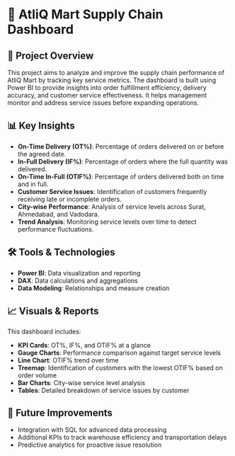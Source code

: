 # 📌 AtliQ Mart Supply Chain Dashboard

## 📌 Project Overview
This project aims to analyze and improve the supply chain performance of AtliQ Mart by tracking key service metrics. The dashboard is built using Power BI to provide insights into order fulfillment efficiency, delivery accuracy, and customer service effectiveness. It helps management monitor and address service issues before expanding operations.

## 📊 Key Insights
- **On-Time Delivery (OT%)**: Percentage of orders delivered on or before the agreed date.
- **In-Full Delivery (IF%)**: Percentage of orders where the full quantity was delivered.
- **On-Time In-Full (OTIF%)**: Percentage of orders delivered both on time and in full.
- **Customer Service Issues**: Identification of customers frequently receiving late or incomplete orders.
- **City-wise Performance**: Analysis of service levels across Surat, Ahmedabad, and Vadodara.
- **Trend Analysis**: Monitoring service levels over time to detect performance fluctuations.

## 🛠️ Tools & Technologies
- **Power BI**: Data visualization and reporting
- **DAX**: Data calculations and aggregations
- **Data Modeling**: Relationships and measure creation

## 📈 Visuals & Reports
This dashboard includes:
- **KPI Cards**: OT%, IF%, and OTIF% at a glance
- **Gauge Charts**: Performance comparison against target service levels
- **Line Chart**: OTIF% trend over time
- **Treemap**: Identification of customers with the lowest OTIF% based on order volume
- **Bar Charts**: City-wise service level analysis
- **Tables**: Detailed breakdown of service issues by customer

## 🚀 Future Improvements
- Integration with SQL for advanced data processing
- Additional KPIs to track warehouse efficiency and transportation delays
- Predictive analytics for proactive issue resolution
